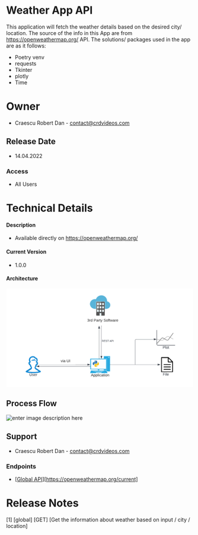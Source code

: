 ﻿# Weather App API

This application will fetch the weather details based on the desired city/ location.
The source of the info in this App are from https://openweathermap.org/ API.
The solutions/ packages used in the app are as it follows:

-   Poetry venv
-   requests
-   Tkinter
-   plotly
-   Time


# Owner

- Craescu Robert Dan - contact@crdvideos.com

## Release Date
- 14.04.2022

### Access
- All Users

# Technical Details

#### Description

-   Available directly on https://openweathermap.org/ 

#### Current Version

- 1.0.0

#### Architecture
![enter image description here](https://github.com/Kynergy/ProiectFinalSwiss/blob/master/Arch_diagram.png?raw=true)

## Process Flow

![enter image description here](https://www.survivingwithandroid.com/wp-content/uploads/2013/05/uml-model-1.png)



## Support
- Craescu Robert Dan - contact@crdvideos.com


### Endpoints


-   [[Global API](https://openweathermap.org/api)][https://openweathermap.org/current]

# Release Notes

[1] [global] [GET] [Get the information about weather based on input / city / location]

